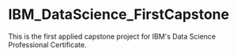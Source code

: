 # IBM_DataScience_FirstCapstone
This is the first applied capstone project for IBM's Data Science Professional Certificate.
